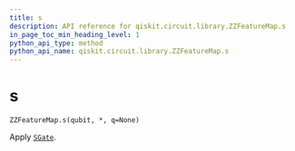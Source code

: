 ```yaml
---
title: s
description: API reference for qiskit.circuit.library.ZZFeatureMap.s
in_page_toc_min_heading_level: 1
python_api_type: method
python_api_name: qiskit.circuit.library.ZZFeatureMap.s
---
```


# s

<span id="qiskit.circuit.library.ZZFeatureMap.s" />

`ZZFeatureMap.s(qubit, *, q=None)`

Apply [`SGate`](qiskit.circuit.library.SGate "qiskit.circuit.library.SGate").

